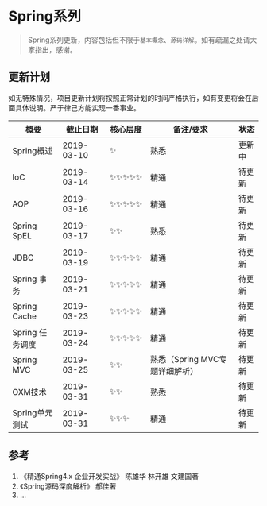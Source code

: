 # Spring系列

> Spring系列更新，内容包括但不限于`基本概念`、`源码详解`。如有疏漏之处请大家指出，感谢。

## 更新计划

如无特殊情况，项目更新计划将按照正常计划的时间严格执行，如有变更将会在后面具体说明。严于律己方能实现一番事业。

| 概要            | 截止日期   | 核心层度 | 备注/要求                      | 状态   |
| --------------- | ---------- | -------- | ------------------------------ | ------ |
| Spring概述      | 2019-03-10 | ✨        | 熟悉                           | 更新中 |
| IoC             | 2019-03-14 | ✨✨✨✨✨    | 精通                           | 待更新 |
| AOP             | 2019-03-16 | ✨✨✨✨✨    | 精通                           | 待更新 |
| Spring SpEL     | 2019-03-17 | ✨✨       | 熟悉                           | 待更新 |
| JDBC            | 2019-03-19 | ✨✨✨✨✨    | 精通                           | 待更新 |
| Spring 事务     | 2019-03-21 | ✨✨✨✨✨    | 精通                           | 待更新 |
| Spring Cache    | 2019-03-23 | ✨✨✨✨✨    | 精通                           | 待更新 |
| Spring 任务调度 | 2019-03-24 | ✨✨✨✨✨    | 精通                           | 待更新 |
| Spring MVC      | 2019-03-25 | ✨✨       | 熟悉（Spring MVC专题详细解析） | 待更新 |
| OXM技术         | 2019-03-31 | ✨✨       | 熟悉                           | 待更新 |
| Spring单元测试  | 2019-03-31 | ✨✨✨      | 精通                           | 待更新 |

## 参考

1. 《精通Spring4.x 企业开发实战》 陈雄华 林开雄 文建国著
2. 《Spring源码深度解析》 郝佳著
3. ...